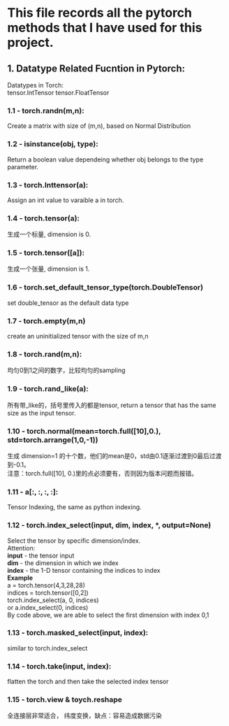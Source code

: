 # This file records all the pytorch methods that I have used for this project.
## 1. Datatype Related Fucntion in Pytorch:
Datatypes in Torch: \
tensor.IntTensor
tensor.FloatTensor
### 1.1 - torch.randn(m,n):
Create a matrix with size of (m,n), based on Normal Distribution
### 1.2 - isinstance(obj, type):
Return a boolean value dependeing whether obj belongs to the type parameter.
<br>
### 1.3 - torch.Inttensor(a):
Assign an int value to varaible a in torch.
### 1.4 - torch.tensor(a):
生成一个标量, dimension is 0.
### 1.5 - torch.tensor([a]):
生成一个张量, dimension is 1.
### 1.6 - torch.set_default_tensor_type(torch.DoubleTensor)
set double_tensor as the default data type
### 1.7 - torch.empty(m,n)
create an uninitialized tensor with the size of m,n
### 1.8 - torch.rand(m,n):
均匀0到1之间的数字，比较均匀的sampling
### 1.9 - torch.rand_like(a):
所有带_like的，括号里传入的都是tensor, return a tensor that has the same size as the input tensor.
### 1.10 - torch.normal(mean=torch.full([10],0.), std=torch.arrange(1,0,-1))
生成 dimension=1 的十个数，他们的mean是0，std由0.1逐渐过渡到0最后过渡到-0.1。\
注意：torch.full([10], 0.)里的点必须要有，否则因为版本问题而报错。
### 1.11 - a[:, :, :, :]:
Tensor Indexing, the same as python indexing.
### 1.12 - torch.index_select(input, dim, index, *, output=None)
Select the tensor by specific dimension/index.\
Attention:\
**input** - the tensor input\
**dim** - the dimension in which we index\
**index** - the 1-D tensor containing the indices to index\
**Example**\
a = torch.tensor(4,3,28,28)\
indices = torch.tensor([0,2])\
torch.index_select(a, 0, indices)\
or a.index_select(0, indices)\
By code above, we are able to select the first dimension with index 0,1
### 1.13 - torch.masked_select(input, index):
similar to torch.index_select
### 1.14 - torch.take(input, index):
flatten the torch and then take the selected index tensor
### 1.15 - torch.view & toych.reshape
全连接层非常适合， 纬度变换，缺点：容易造成数据污染